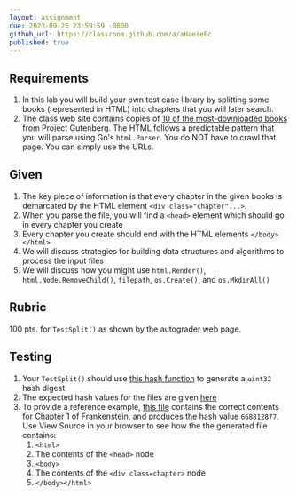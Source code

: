 ```yaml
---
layout: assignment
due: 2023-09-25 23:59:59 -0800
github_url: https://classroom.github.com/a/aHaeieFc
published: true
---
```


## Requirements
1. In this lab you will build your own test case library by splitting some books 
(represented in HTML) into chapters that you will later search.
1. The class web site contains copies of [10 of the most-downloaded books](https://cs272-0304-f23.github.io/tests/top10/) from
Project Gutenberg. The HTML follows a predictable pattern that you will
parse using Go's `html.Parser`. You do NOT have to crawl that page. You can simply use the URLs.

## Given
1. The key piece of information is that every chapter in the given books is demarcated
by the HTML element `<div class="chapter"...>`. 
1. When you parse the file, you will find a `<head>` element which should go in 
every chapter you create
1. Every chapter you create should end with the HTML elements `</body></html>`
1. We will discuss strategies for building data structures and algorithms to process the input files
1. We will discuss how you might use `html.Render()`, `html.Node.RemoveChild()`, `filepath`, `os.Create()`, and `os.MkdirAll()`

## Rubric
100 pts. for `TestSplit()` as shown by the autograder web page. 

## Testing
1. Your `TestSplit()` should use [this hash function](/tests/lab04/hashFile.txt) to generate a `uint32` hash digest 
1. The expected hash values for the files are given [here](/tests/lab04/hashes.txt)
1. To provide a reference example, [this file](https://github.com/cs272-0304-f23/lab04-given/blob/main/chap01.html) contains the correct contents for Chapter 1 of Frankenstein, and produces the hash value `668812877`. Use View Source in your browser to see how the the generated file contains:
    1. `<html>`
    1. The contents of the `<head>` node
    1. `<body>`
    1. The contents of the `<div class=chapter>` node
    1. `</body></html>`
